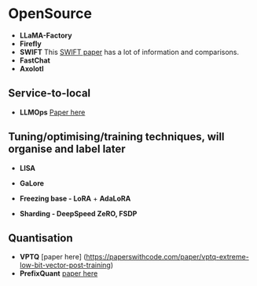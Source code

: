 # OpenSource

- **LLaMA-Factory** 
- **Firefly**
- **SWIFT** This [SWIFT paper](https://paperswithcode.com/paper/swift-a-scalable-lightweight-infrastructure) has a lot of information and comparisons.
- **FastChat**
- **Axolotl**

## Service-to-local 

- **LLMOps** [Paper here](https://paperswithcode.com/paper/llamaduo-llmops-pipeline-for-seamless)


## Tuning/optimising/training techniques, will organise and label later

- **LISA**

- **GaLore**
- **Freezing base - LoRA** + **AdaLoRA**
- **Sharding - DeepSpeed ZeRO, FSDP**

## Quantisation
- **VPTQ** [paper here] (https://paperswithcode.com/paper/vptq-extreme-low-bit-vector-post-training)
- **PrefixQuant** [paper here](https://paperswithcode.com/paper/prefixquant-static-quantization-beats-dynamic)


